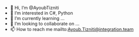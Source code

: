 - 👋 Hi, I’m @AyoubTizniti
- 👀 I’m interested in C#, Python
- 🌱 I’m currently learning ...
- 💞️ I’m looking to collaborate on ...
- 📫 How to reach me mailto:Ayoub.Tizniti@integration.team

<!---
AyoubTizniti/AyoubTizniti is a ✨ special ✨ repository because its `README.md` (this file) appears on your GitHub profile.
You can click the Preview link to take a look at your changes.
--->
